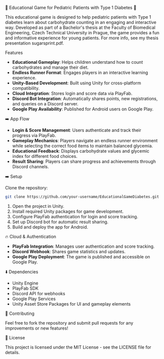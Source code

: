 🍕 Educational Game for Pediatric Patients with Type 1 Diabetes 🍉

This educational game is designed to help pediatric patients with Type 1 diabetes learn about carbohydrate counting in an engaging and interactive way. Developed as part of a Bachelor's thesis at the Faculty of Biomedical Engineering, Czech Technical University in Prague, the game provides a fun and informative experience for young patients. For more info, see my thesis presentation sugarsprint.pdf.

Features

- **Educational Gameplay**: Helps children understand how to count carbohydrates and manage their diet.
- **Endless Runner Format**: Engages players in an interactive learning experience.
- **Unity-Based Development**: Built using Unity for cross-platform compatibility.
- **Cloud Integration**: Stores login and score data via PlayFab.
- **Discord Bot Integration**: Automatically shares points, new registrations, and queries on a Discord server.
- **Google Play Availability**: Published for Android users on Google Play.

➡️ App Flow

- **Login & Score Management**: Users authenticate and track their progress via PlayFab.
- **Gameplay Mechanics**: Players navigate an endless runner environment while selecting the correct food items to maintain balanced glycemia.
- **Educational Feedback**: Displays carbohydrate values and glycemic index for different food choices.
- **Result Sharing**: Players can share progress and achievements through Discord channels.

➡️ Setup

Clone the repository:

```bash
git clone https://github.com/your-username/EducationalGameDiabetes.git
```

1. Open the project in Unity.
2. Install required Unity packages for game development.
3. Configure PlayFab authentication for login and score tracking.
4. Set up Discord bot for automatic result sharing.
5. Build and deploy the app for Android.

🔥 Cloud & Authentication

- **PlayFab Integration**: Manages user authentication and score tracking.
- **Discord Webhook**: Shares game statistics and updates.
- **Google Play Deployment**: The game is published and accessible on Google Play.

⬇️ Dependencies

- Unity Engine
- PlayFab SDK
- Discord API for webhooks
- Google Play Services
- Unity Asset Store Packages for UI and gameplay elements

🙌 Contributing

Feel free to fork the repository and submit pull requests for any improvements or new features!

📄 License

This project is licensed under the MIT License - see the LICENSE file for details.
